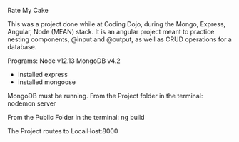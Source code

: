 Rate My Cake

This was a project done while at Coding Dojo, during the Mongo, Express, Angular, Node (MEAN) stack. It is an angular project meant to practice nesting components, @input and @output, as well as CRUD operations for a database.

Programs:
Node v12.13
MongoDB v4.2
- installed express
- installed mongoose

MongoDB must be running.
From the Project folder in the terminal: nodemon server

From the Public Folder in the terminal: ng build 

The Project routes to LocalHost:8000

